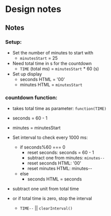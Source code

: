 # Design notes

## Notes

### Setup:

- Set the number of minutes to start with
    - `minutesStart` = 25
- Need total time in s for the countdown 
    - `TIME` (total ms) = `minutesStart` * 60 (s)
- Set up display
    - seconds HTML = '00'
    - minutes HTML = `minutesStart`

### countdown function:

- takes total time as parameter: `function(TIME)`
- seconds = 60 - 1
- minutes = minutesStart
- Set interval to check every 1000 ms:
    - if seconds%60 === 0
        - reset seconds: seconds = 60 - 1
        - subtract one from minutes: `minutes--`
        - reset seconds HTML: '00'
        - reset minutes HTML: minutes--
    - else
        - seconds HTML = seconds

- subtract one unit from total time
- or if total time is zero, stop the interval
    - `TIME--` || `clearInterval()`
